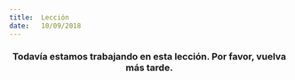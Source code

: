```yaml
---
title:  Lección
date:   10/09/2018
---
```


### <center>Todavía estamos trabajando en esta lección. Por favor, vuelva más tarde.</center>